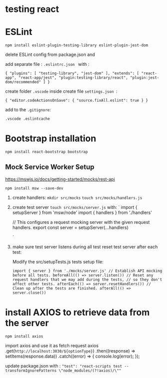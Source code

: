 # testing react 

# ESLint 
`npm install eslint-plugin-testing-library eslint-plugin-jest-dom `

delete ESLint config from package.json and 

add separate file : `.eslintrc.json ` with :

`{
    "plugins": [
        "testing-library",
        "jest-dom"
    ],
    "extends": [
        "react-app",
        "react-app/jest",
        "plugin:testing-library/react",
        "plugin:jest-dom/recommended"
    ]
}`

create folder `.vscode` inside create file `settings.json `:

`{
    "editor.codeActionsOnSave": { "source.fixAll.eslint": true }
}`

add to the `.gitignore`: 

`
.vscode
.eslintcache
`

# Bootstrap installation 

`npm install react-bootstrap bootstrap `

## Mock Service Worker Setup

https://mswjs.io/docs/getting-started/mocks/rest-api

`npm install msw --save-dev`

1. create handlers:
    `mkdir src/mocks`
    `touch src/mocks/handlers.js`

2.  create test server 
    `touch src/mocks/server.js`
    with:
    `
    import { setupServer } from 'msw/node'
    import { handlers } from './handlers'

    // This configures a request mocking server with the given request handlers.
    export const server = setupServer(...handlers)

    `

3.  make sure test server listens during all test reset test server after each test:
    
    Modify the src/setupTests.js tests setup file:

    `
    import { server } from './mocks/server.js'
    // Establish API mocking before all tests.
    beforeAll(() => server.listen())
    // Reset any request handlers that we may add during the tests,
    // so they don't affect other tests.
    afterEach(() => server.resetHandlers())
    // Clean up after the tests are finished.
    afterAll(() => server.close())
    `

# install AXIOS to retrieve data from the server

`npm install axios`

import axios and use it as fetch request 
axios
      .get(`http://localhost:3030/${optionType}`)
      .then((response) => setItems(response.data))
      .catch((error) => {
        console.log(error);
      });
      
update package.json with :
`"test": "react-scripts test --transformIgnorePatterns \"node_modules/(?!axios)/\""`